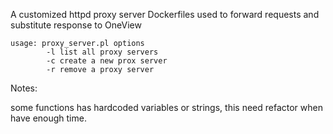 A customized httpd proxy server Dockerfiles used to forward requests and substitute response to OneView


```
usage: proxy_server.pl options
        -l list all proxy servers
        -c create a new prox server
        -r remove a proxy server
```


Notes:

some functions has hardcoded variables or strings, this need refactor when have enough time.
